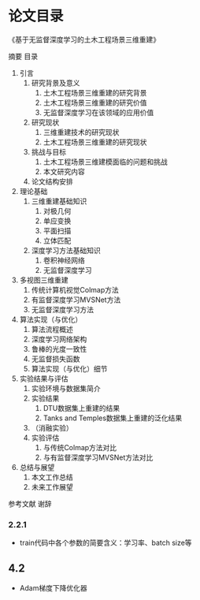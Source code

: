 # 论文目录

《基于无监督深度学习的土木工程场景三维重建》

摘要
目录
1. 引言
	1. 研究背景及意义
		1. 土木工程场景三维重建的研究背景
		2. 土木工程场景三维重建的研究价值
		3. 无监督深度学习在该领域的应用价值
	2. 研究现状
		1. 三维重建技术的研究现状
		2. 土木工程场景三维重建的研究现状
	3. 挑战与目标
		1. 土木工程场景三维建模面临的问题和挑战
		2. 本文研究内容
	4. 论文结构安排
2. 理论基础
	1. 三维重建基础知识
		1. 对极几何
		2. 单应变换
		3. 平面扫描
		4. 立体匹配
	2. 深度学习方法基础知识
		1. 卷积神经网络
		2. 无监督深度学习
3. 多视图三维重建
	1. 传统计算机视觉Colmap方法
	2. 有监督深度学习MVSNet方法
	3. 无监督深度学习方法
4. 算法实现（与优化）
	1. 算法流程概述
	2. 深度学习网络架构
	3. 鲁棒的光度一致性
	4. 无监督损失函数
	5. 算法实现（与优化）细节
5. 实验结果与评估
	1. 实验环境与数据集简介
	2. 实验结果
		1. DTU数据集上重建的结果
		2. Tanks and Temples数据集上重建的泛化结果
	3. （消融实验）
	4. 实验评估
		1. 与传统Colmap方法对比
		2. 与有监督深度学习MVSNet方法对比
6. 总结与展望
	1. 本文工作总结
	2. 未来工作展望

参考文献
谢辞


### 2.2.1
- train代码中各个参数的简要含义：学习率、batch size等


## 4.2
- Adam梯度下降优化器
